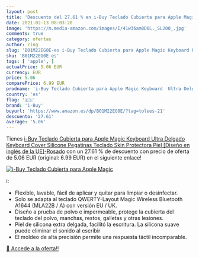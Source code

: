```yaml
---
layout: post
title: 'Descuento del 27.61 % en i-Buy Teclado Cubierta para Apple Magic '
date: 2021-02-13 08:03:20
image: 'https://m.media-amazon.com/images/I/41w36am8D6L._SL200_.jpg'
comments: true
category: ofertas
author: ring
slug: 'B01M22EG0E-es i-Buy Teclado Cubierta para Apple Magic Keyboard Ultra...'
sku: 'B01M22EG0E-es'
tags: [ 'apple', ]
actualPrice: 5.06 EUR
currency: EUR
price: 5.06
comparePrice: 6.99 EUR
prodname: 'i-Buy Teclado Cubierta para Apple Magic Keyboard  Ultra Delgado Keyboard Cover Silicone Pegatinas Teclado Skin Protectora Piel [Diseño en inglés de la UE]-Rosado'
country: 'es'
flag: '🇪🇸'
brand: 'i-Buy'
buyurl: 'https://www.amazon.es/dp/B01M22EG0E/?tag=tolees-21'
descuento: '27.61'
average: '5.06'
---
```


Tienes [i-Buy Teclado Cubierta para Apple Magic Keyboard  Ultra Delgado Keyboard Cover Silicone Pegatinas Teclado Skin Protectora Piel [Diseño en inglés de la UE]-Rosado](https://www.amazon.es/dp/B01M22EG0E/?tag=tolees-21) con un 27.61 % de descuento con precio de oferta de 5.06 EUR (original: 6.99 EUR) en el siguiente enlace!

[![i-Buy Teclado Cubierta para Apple Magic ](https://m.media-amazon.com/images/I/41w36am8D6L._SL200_.jpg)](https://www.amazon.es/dp/B01M22EG0E/?tag=tolees-21)

ℹ️:

- Flexible, lavable, fácil de aplicar y quitar para limpiar o desinfectar.
- Solo se adapta al teclado QWERTY-Layout Magic Wireless Bluetooth A1644 (MLA22B / A) con versión EU / UK.
- Diseño a prueba de polvo e impermeable, protege la cubierta del teclado del polvo, manchas, restos, galletas y otras lesiones.
- Piel de silicona extra delgada, facilitó la escritura. La silicona suave puede eliminar el sonido al escribir
- El moldeo de alta precisión permite una respuesta táctil incomparable.

[🛒 Accede a la oferta!!](https://www.amazon.es/dp/B01M22EG0E/?tag=tolees-21)
